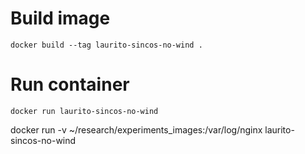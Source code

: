 # Build image
`docker build --tag laurito-sincos-no-wind .`

# Run container
`docker run laurito-sincos-no-wind`

docker run -v ~/research/experiments_images:/var/log/nginx laurito-sincos-no-wind
